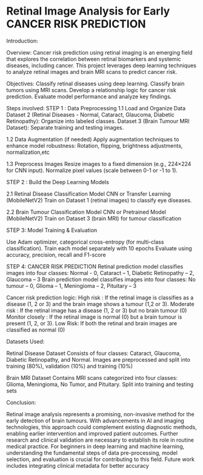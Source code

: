 # Retinal Image Analysis for Early CANCER RISK PREDICTION

Introduction:

Overview:
Cancer risk prediction using retinal imaging is an emerging field that explores the correlation between retinal biomarkers and systemic diseases, including cancer. This project leverages deep learning techniques to analyze retinal images and brain MRI scans to predict cancer risk.

Objectives:
Classify retinal diseases using deep learning.
Classify brain tumors using MRI scans.
Develop a relationship logic for cancer risk prediction.
Evaluate model performance and analyze key findings.

Steps involved:
STEP 1 : Data Preprocessing
1.1 Load and Organize Data
Dataset 2 (Retinal Diseases - Normal, Cataract, Glaucoma, Diabetic Retinopathy): Organize into labeled classes.
Dataset 3 (Brain Tumour MRI Dataset): Separate training and testing images.

1.2 Data Augmentation (if needed)
Apply augmentation techniques to enhance model robustness:  Rotation, flipping, brightness adjustments, normalization,etc

1.3 Preprocess Images
Resize images to a fixed dimension (e.g., 224×224 for CNN input).
Normalize pixel values (scale between 0-1 or -1 to 1).

STEP 2 : Build the Deep Learning Models

2.1 Retinal Disease Classification Model
CNN or Transfer Learning (MobileNetV2)
Train on Dataset 1 (retinal images) to classify eye diseases.

2.2 Brain Tumour Classification Model
CNN or Pretrained Model (MobileNetV2)
Train on Dataset 3 (brain MRI) for tumour classification

STEP 3: Model Training & Evaluation

Use Adam optimizer, categorical cross-entropy (for multi-class classification).
Train each model separately with 10 epochs
Evaluate using accuracy, precision, recall and F1-score

STEP 4: CANCER RISK PREDICTION
Retinal prediction model classifies images into four classes: Normal - 0, Cataract – 1, Diabetic Retinopathy – 2, Glaucoma – 3
Brain prediction model classifies images into four classes: No tumour – 0, Glioma – 1, Meningioma – 2, Pituitary – 3

Cancer risk prediction logic:
High risk : If the retinal image is classifies as a disease (1, 2 or 3) and the brain image shows a tumour (1,2 or 3).
Moderate risk : If the retinal image has a disease (1, 2 or 3) but no brain tumour (0)
Monitor closely : If the retinal image is normal (0) but a brain tumour is present (1, 2, or 3).
﻿Low Risk: If both the retinal and brain images are classified as normal (0)

Datasets Used:

 Retinal Disease Dataset
Consists of four classes: Cataract, Glaucoma, Diabetic Retinopathy, and Normal.
Images are preprocessed and split into training (80%), validation (10%) and training (10%)

Brain MRI Dataset
Contains MRI scans categorized into four classes: Glioma, Meningioma, No Tumor, and Pituitary.
 Split into training and testing sets

Conclusion:

Retinal image analysis represents a promising, non-invasive method for the early detection of brain tumours. 
With advancements in AI and imaging technologies, this approach could complement existing diagnostic methods, enabling earlier intervention and improved patient outcomes. 
Further research and clinical validation are necessary to establish its role in routine medical practice. For beginners in deep learning and machine learning, understanding the fundamental steps of data pre-processing, model selection, and evaluation is crucial for contributing to this field.
Future work includes integrating clinical metadata for better accuracy